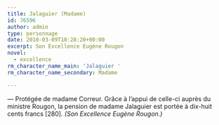 ```yaml
---
title: Jalaguier (Madame)
id: 76596
author: admin
type: personnage
date: 2010-03-09T10:28:20+00:00
excerpt: Son Excellence Eugène Rougon
novel:
  - excellence
rm_character_name_main: 'Jalaguier '
rm_character_name_secondary: Madame

---
```

— Protégée de madame Correur. Grâce à l&rsquo;appui de celle-ci auprès du ministre Rougon, la pension de madame Jalaguier est portée à dix-huit cents francs [280]. _(Son Excellence Eugène Rougon.)_